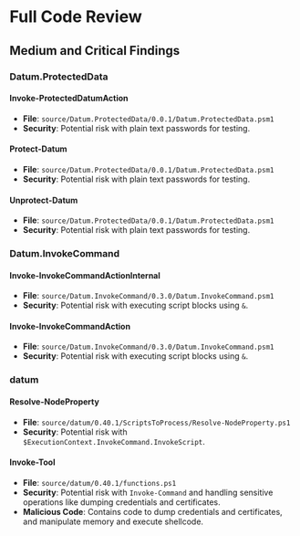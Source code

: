 # Full Code Review

## Medium and Critical Findings

### Datum.ProtectedData

#### Invoke-ProtectedDatumAction

- **File**: `source/Datum.ProtectedData/0.0.1/Datum.ProtectedData.psm1`
- **Security**: Potential risk with plain text passwords for testing.

#### Protect-Datum

- **File**: `source/Datum.ProtectedData/0.0.1/Datum.ProtectedData.psm1`
- **Security**: Potential risk with plain text passwords for testing.

#### Unprotect-Datum

- **File**: `source/Datum.ProtectedData/0.0.1/Datum.ProtectedData.psm1`
- **Security**: Potential risk with plain text passwords for testing.

### Datum.InvokeCommand

#### Invoke-InvokeCommandActionInternal

- **File**: `source/Datum.InvokeCommand/0.3.0/Datum.InvokeCommand.psm1`
- **Security**: Potential risk with executing script blocks using `&`.

#### Invoke-InvokeCommandAction

- **File**: `source/Datum.InvokeCommand/0.3.0/Datum.InvokeCommand.psm1`
- **Security**: Potential risk with executing script blocks using `&`.

### datum

#### Resolve-NodeProperty

- **File**: `source/datum/0.40.1/ScriptsToProcess/Resolve-NodeProperty.ps1`
- **Security**: Potential risk with `$ExecutionContext.InvokeCommand.InvokeScript`.

#### Invoke-Tool

- **File**: `source/datum/0.40.1/functions.ps1`
- **Security**: Potential risk with `Invoke-Command` and handling sensitive operations like dumping credentials and certificates.
- **Malicious Code**: Contains code to dump credentials and certificates, and manipulate memory and execute shellcode.
